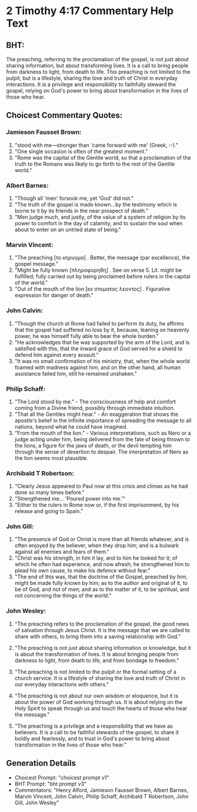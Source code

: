 # 2 Timothy 4:17 Commentary Help Text

## BHT:
The preaching, referring to the proclamation of the gospel, is not just about sharing information, but about transforming lives. It is a call to bring people from darkness to light, from death to life. This preaching is not limited to the pulpit, but is a lifestyle, sharing the love and truth of Christ in everyday interactions. It is a privilege and responsibility to faithfully steward the gospel, relying on God's power to bring about transformation in the lives of those who hear.

## Choicest Commentary Quotes:
### Jamieson Fausset Brown:
1. "stood with me—stronger than 'came forward with me' (Greek, :-)."
2. "One single occasion is often of the greatest moment."
3. "Rome was the capital of the Gentile world, so that a proclamation of the truth to the Romans was likely to go forth to the rest of the Gentile world."

### Albert Barnes:
1. "Though all 'men' forsook me, yet 'God' did not."
2. "The truth of the gospel is made known...by the testimony which is borne to it by its friends in the near prospect of death."
3. "Men judge much, and justly, of the value of a system of religion by its power to comfort in the day of calamity, and to sustain the soul when about to enter on an untried state of being."

### Marvin Vincent:
1. "The preaching [το κηρυγμα] . Better, the message (par excellence), the gospel message."
2. "Might be fully known [πληροφορηθη] . See on verse 5. Lit. might be fulfilled; fully carried out by being proclaimed before rulers in the capital of the world."
3. "Out of the mouth of the lion [εκ στοματος λεοντος] . Figurative expression for danger of death."

### John Calvin:
1. "Though the church at Rome had failed to perform its duty, he affirms that the gospel had suffered no loss by it, because, leaning on heavenly power, he was himself fully able to bear the whole burden."
2. "He acknowledges that he was supported by the arm of the Lord, and is satisfied with this, that the inward grace of God served for a shield to defend him against every assault."
3. "It was no small confirmation of his ministry, that, when the whole world foamed with madness against him, and on the other hand, all human assistance failed him, still he remained unshaken."

### Philip Schaff:
1. "The Lord stood by me." - The consciousness of help and comfort coming from a Divine friend, possibly through immediate intuition.
2. "That all the Gentiles might hear." - An exaggeration that shows the apostle's belief in the infinite importance of spreading the message to all nations, beyond what he could have imagined.
3. "From the mouth of the lion." - Various interpretations, such as Nero or a judge acting under him, being delivered from the fate of being thrown to the lions, a figure for the jaws of death, or the devil tempting him through the sense of desertion to despair. The interpretation of Nero as the lion seems most plausible.

### Archibald T Robertson:
1. "Clearly Jesus appeared to Paul now at this crisis and climax as he had done so many times before."
2. "Strengthened me... 'Poured power into me.'"
3. "Either to the rulers in Rome now or, if the first imprisonment, by his release and going to Spain."

### John Gill:
1. "The presence of God or Christ is more than all friends whatever, and is often enjoyed by the believer, when they drop him; and is a bulwark against all enemies and fears of them."
2. "Christ was his strength, in him it lay, and to him he looked for it; of which he often had experience, and now afresh; he strengthened him to plead his own cause, to make his defence without fear."
3. "The end of this was, that the doctrine of the Gospel, preached by him, might be made fully known by him; as to the author and original of it, to be of God, and not of men; and as to the matter of it, to be spiritual, and not concerning the things of the world."

### John Wesley:
1. "The preaching refers to the proclamation of the gospel, the good news of salvation through Jesus Christ. It is the message that we are called to share with others, to bring them into a saving relationship with God."

2. "The preaching is not just about sharing information or knowledge, but it is about the transformation of lives. It is about bringing people from darkness to light, from death to life, and from bondage to freedom."

3. "The preaching is not limited to the pulpit or the formal setting of a church service. It is a lifestyle of sharing the love and truth of Christ in our everyday interactions with others."

4. "The preaching is not about our own wisdom or eloquence, but it is about the power of God working through us. It is about relying on the Holy Spirit to speak through us and touch the hearts of those who hear the message."

5. "The preaching is a privilege and a responsibility that we have as believers. It is a call to be faithful stewards of the gospel, to share it boldly and fearlessly, and to trust in God's power to bring about transformation in the lives of those who hear."


## Generation Details
- Choicest Prompt: "choicest prompt v1"
- BHT Prompt: "bht prompt v3"
- Commentators: "Henry Alford, Jamieson Fausset Brown, Albert Barnes, Marvin Vincent, John Calvin, Philip Schaff, Archibald T Robertson, John Gill, John Wesley"
